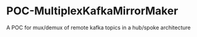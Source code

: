 # POC-MultiplexKafkaMirrorMaker
A POC for mux/demux of remote kafka topics in a hub/spoke architecture
